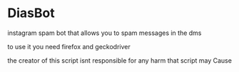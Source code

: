 # DiasBot
instagram spam bot that allows you to spam messages in the dms

to use it you need firefox and geckodriver


the creator of this script isnt responsible for any harm that script may Cause
